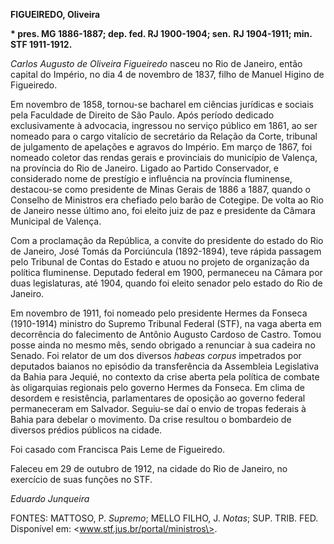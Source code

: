 **FIGUEIREDO, Oliveira**

**\* pres. MG 1886-1887; dep. fed. RJ 1900-1904; sen.** **RJ 1904-1911;
min. STF 1911-1912.**

*Carlos Augusto de Oliveira Figueiredo* nasceu no Rio de Janeiro, então
capital do Império, no dia 4 de novembro de 1837, filho de Manuel Higino
de Figueiredo.

Em novembro de 1858, tornou-se bacharel em ciências jurídicas e sociais
pela Faculdade de Direito de São Paulo. Após período dedicado
exclusivamente à advocacia, ingressou no serviço público em 1861, ao ser
nomeado para o cargo vitalício de secretário da Relação da Corte,
tribunal de julgamento de apelações e agravos do Império. Em março de
1867, foi nomeado coletor das rendas gerais e provinciais do município
de Valença, na província do Rio de Janeiro. Ligado ao Partido
Conservador, e considerado nome de prestígio e influência na província
fluminense, destacou-se como presidente de Minas Gerais de 1886 a 1887,
quando o Conselho de Ministros era chefiado pelo barão de Cotegipe. De
volta ao Rio de Janeiro nesse último ano, foi eleito juiz de paz e
presidente da Câmara Municipal de Valença.

Com a proclamação da República, a convite do presidente do estado do Rio
de Janeiro, José Tomás da Porciúncula (1892-1894), teve rápida passagem
pelo Tribunal de Contas do Estado e atuou no projeto de organização da
política fluminense. Deputado federal em 1900, permaneceu na Câmara por
duas legislaturas, até 1904, quando foi eleito senador pelo estado do
Rio de Janeiro.

Em novembro de 1911, foi nomeado pelo presidente Hermes da Fonseca
(1910-1914) ministro do Supremo Tribunal Federal (STF), na vaga aberta
em decorrência do falecimento de Antônio Augusto Cardoso de Castro.
Tomou posse ainda no mesmo mês, sendo obrigado a renunciar à sua cadeira
no Senado. Foi relator de um dos diversos *habeas corpus* impetrados por
deputados baianos no episódio da transferência da Assembleia Legislativa
da Bahia para Jequié, no contexto da crise aberta pela política de
combate às oligarquias regionais pelo governo Hermes da Fonseca. Em
clima de desordem e resistência, parlamentares de oposição ao governo
federal permaneceram em Salvador. Seguiu-se daí o envio de tropas
federais à Bahia para debelar o movimento. Da crise resultou o
bombardeio de diversos prédios públicos na cidade.

Foi casado com Francisca Pais Leme de Figueiredo.

Faleceu em 29 de outubro de 1912, na cidade do Rio de Janeiro, no
exercício de suas funções no STF.

*Eduardo Junqueira*

FONTES: MATTOSO, P. *Supremo*; MELLO FILHO, J. *Notas*; SUP. TRIB. FED.
Disponível em: \<www.stf.jus.br/portal/ministros\>.
